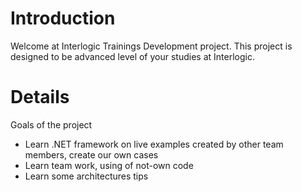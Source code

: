 # Introduction #

Welcome at Interlogic Trainings Development project. This project is designed to be advanced level of your studies at Interlogic.


# Details #

Goals of the project
  * Learn .NET framework on live examples created by other team members, create our  own cases
  * Learn team work, using of not-own code
  * Learn some architectures tips